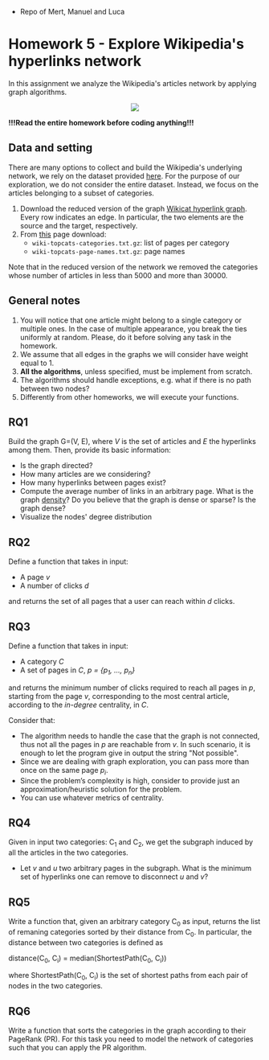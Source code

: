 - Repo of Mert, Manuel and Luca

# Homework 5 - Explore Wikipedia's hyperlinks network

In this assignment we analyze the Wikipedia's articles network by applying graph algorithms.


<div style="text-align:center"><img src ="https://cryptobriefing.com/wp-content/uploads/2018/04/Wikipedia-and-Request-Network-enable-donors-to-donate-in-cryptocurrency.jpg" /></div>


**!!!Read the entire homework before coding anything!!!**

## Data and setting
There are many options to collect and build the Wikipedia's underlying network, we rely on the dataset provided [here](https://snap.stanford.edu/data/wiki-topcats.html). For the purpose of our exploration, we do not consider the entire dataset. Instead, we focus on the articles belonging to a subset of categories. 


1.  Download the reduced version of the graph [Wikicat hyperlink graph](https://drive.google.com/file/d/1QVt0aMOFvLjOEm5eKeCxBQUwIU30_NIh/view?usp=sharing). Every row indicates an edge. In particular, the two elements are the source and the target, respectively.
2.  From [this](https://snap.stanford.edu/data/wiki-topcats.html) page download:
	-  `wiki-topcats-categories.txt.gz`: list of pages per category
	-  `wiki-topcats-page-names.txt.gz`: page names


Note that in the reduced version of the network we removed the categories whose number of articles in less than 5000 and more than 30000.

## General notes

1. You will notice that one article might belong to a single category or multiple ones. In the case of multiple appearance, you break the ties uniformly at random. Please, do it before solving any task in the homework.
2. We assume that all edges in the graphs we will consider have weight equal to 1.
2. __All the algorithms__, unless specified, must be implement from scratch.
3. The algorithms should handle exceptions, e.g. what if there is no path between two nodes?
4. Differently from other homeworks, we will execute your functions.


## RQ1 

Build the graph G=(V, E), where *V* is the set of articles and *E* the hyperlinks among them. Then, provide its basic information:
 
- Is the graph directed?
- How many articles are we considering?
- How many hyperlinks between pages exist?
- Compute the average number of links in an arbitrary page. What is the graph [density](https://en.wikipedia.org/wiki/Dense_graph)? Do you believe that the graph is dense or sparse? Is the graph dense?
- Visualize the nodes' degree distribution

## RQ2

Define a function that takes in input:
- A page _v_
- A number of clicks _d_

and returns the set of all pages that a user can reach within _d_ clicks. 

## RQ3

Define a function that takes in input:

- A category _C_
- A set of pages in _C_, _p = {p<sub>1</sub>, ..., p<sub>n</sub>}_

and returns the minimum number of clicks required to reach all pages in _p_, starting from the page _v_, corresponding to the most central article, according to the _in-degree_ centrality, in _C_.

Consider that:
- The algorithm needs to handle the case that the graph is not connected, thus not all the pages in _p_ are reachable from _v_. In such scenario, it is enough to let the program give in output the string "Not possible".
- Since we are dealing with graph exploration, you can pass more than once on the same page _p<sub>i</sub>_.
- Since the problem’s complexity is high, consider to provide just an approximation/heuristic solution for the problem. 
- You can use whatever metrics of centrality.


## RQ4

Given in input two categories: C<sub>1</sub> and C<sub>2</sub>, we get the subgraph induced by all the articles in the two categories. 

- Let _v_ and _u_ two arbitrary pages in the subgraph. What is the minimum set of hyperlinks one can remove to disconnect _u_ and _v_?


## RQ5

Write a function that, given an arbitrary category C<sub>0</sub> as input, returns the list of remaning categories sorted by their distance from C<sub>0</sub>. In particular, the distance between two categories is defined as 

distance(C<sub>0</sub>, C<sub>i</sub>) = median(ShortestPath(C<sub>0</sub>, C<sub>i</sub>))

where ShortestPath(C<sub>0</sub>, C<sub>i</sub>) is the set of shortest paths from each pair of nodes in the two categories.


## RQ6

Write a function that sorts the categories in the graph according to their PageRank (PR). For this task you need to model the network of categories such that you can apply the PR algorithm.


